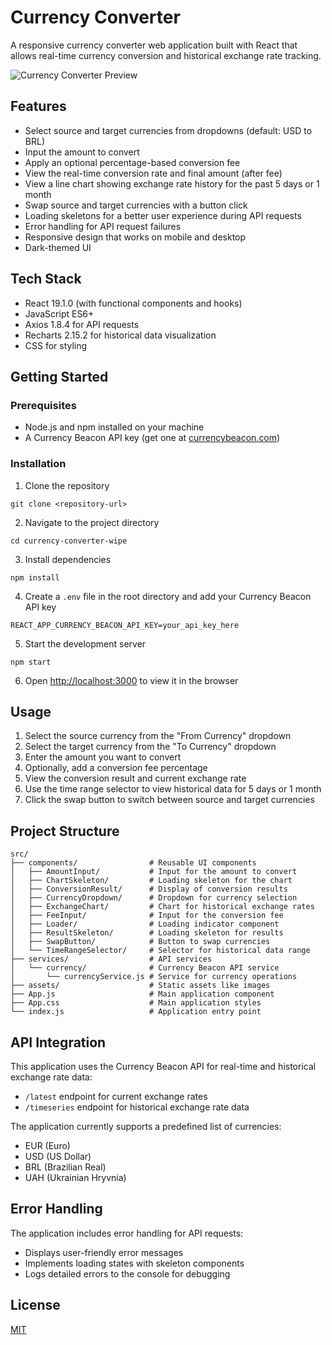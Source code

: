 # Currency Converter

A responsive currency converter web application built with React that allows real-time currency conversion and historical exchange rate tracking.

![Currency Converter Preview](screenshot.png)

## Features

- Select source and target currencies from dropdowns (default: USD to BRL)
- Input the amount to convert
- Apply an optional percentage-based conversion fee
- View the real-time conversion rate and final amount (after fee)
- View a line chart showing exchange rate history for the past 5 days or 1 month
- Swap source and target currencies with a button click
- Loading skeletons for a better user experience during API requests
- Error handling for API request failures
- Responsive design that works on mobile and desktop
- Dark-themed UI

## Tech Stack

- React 19.1.0 (with functional components and hooks)
- JavaScript ES6+
- Axios 1.8.4 for API requests
- Recharts 2.15.2 for historical data visualization
- CSS for styling

## Getting Started

### Prerequisites

- Node.js and npm installed on your machine
- A Currency Beacon API key (get one at [currencybeacon.com](https://currencybeacon.com))

### Installation

1. Clone the repository
```
git clone <repository-url>
```

2. Navigate to the project directory
```
cd currency-converter-wipe
```

3. Install dependencies
```
npm install
```

4. Create a `.env` file in the root directory and add your Currency Beacon API key
```
REACT_APP_CURRENCY_BEACON_API_KEY=your_api_key_here
```

5. Start the development server
```
npm start
```

6. Open [http://localhost:3000](http://localhost:3000) to view it in the browser

## Usage

1. Select the source currency from the "From Currency" dropdown
2. Select the target currency from the "To Currency" dropdown
3. Enter the amount you want to convert
4. Optionally, add a conversion fee percentage
5. View the conversion result and current exchange rate
6. Use the time range selector to view historical data for 5 days or 1 month
7. Click the swap button to switch between source and target currencies

## Project Structure

```
src/
├── components/                # Reusable UI components
│   ├── AmountInput/           # Input for the amount to convert
│   ├── ChartSkeleton/         # Loading skeleton for the chart
│   ├── ConversionResult/      # Display of conversion results
│   ├── CurrencyDropdown/      # Dropdown for currency selection
│   ├── ExchangeChart/         # Chart for historical exchange rates
│   ├── FeeInput/              # Input for the conversion fee
│   ├── Loader/                # Loading indicator component
│   ├── ResultSkeleton/        # Loading skeleton for results
│   ├── SwapButton/            # Button to swap currencies
│   └── TimeRangeSelector/     # Selector for historical data range
├── services/                  # API services
│   └── currency/              # Currency Beacon API service
│       └── currencyService.js # Service for currency operations
├── assets/                    # Static assets like images
├── App.js                     # Main application component
├── App.css                    # Main application styles
└── index.js                   # Application entry point
```

## API Integration

This application uses the Currency Beacon API for real-time and historical exchange rate data:

- `/latest` endpoint for current exchange rates
- `/timeseries` endpoint for historical exchange rate data

The application currently supports a predefined list of currencies:
- EUR (Euro)
- USD (US Dollar)
- BRL (Brazilian Real)
- UAH (Ukrainian Hryvnia)

## Error Handling

The application includes error handling for API requests:
- Displays user-friendly error messages
- Implements loading states with skeleton components
- Logs detailed errors to the console for debugging

## License

[MIT](LICENSE)

